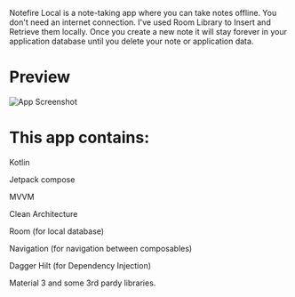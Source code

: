Notefire Local is a note-taking app where you can take notes offline. You don't need an internet connection. I've used Room Library to Insert and Retrieve them locally. Once you create a new note it will stay forever in your application database until you delete your note or application data.


# Preview

![App Screenshot](https://i.hizliresim.com/dg2p1mt.jpg)



# This app contains: 


Kotlin

Jetpack compose

MVVM

Clean Architecture

Room (for local database)

Navigation (for navigation between composables)

Dagger Hilt (for Dependency Injection)

Material 3 and some 3rd pardy libraries.
